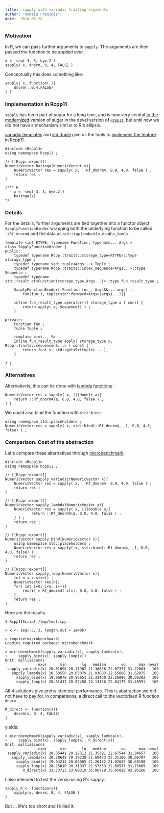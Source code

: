 ```yaml
---
title:  sapply with variadic trailing arguments
author: "Romain François"
date:  2014-05-28
---
```


<div class="post-content">

<h3 id="motivation">Motivation</h3>

<p>In R, we can pass further arguments to <code>sapply</code>. The arguments are then passed the function to be applied over. </p>

<pre><code>x &lt;- seq(-3, 3, by=.2 )  
sapply( x, dnorm, 0, 4, FALSE )  
</code></pre>

<p>Conceptually this does something like: </p>

<pre><code>sapply( x, function(.){  
    dnorm(.,0,4,FALSE)
} )
</code></pre>

<h3 id="implementationinrcpp11">Implementation in Rcpp11</h3>

<p><code>sapply</code> has been part of sugar for a long time, and is now very central <a href="http://blog.r-enthusiasts.com/2014/05/27/updating-sugar/">to the modernized</a> version of sugar in the devel version of <a href="https://github.com/Rcpp11/Rcpp11"><code>Rcpp11</code></a>, but until now we did not have a mechanism similar to R's ellipsis. </p>

<p><a href="http://www.cplusplus.com/articles/EhvU7k9E/">variadic templates</a> and <a href="http://www.cplusplus.com/reference/tuple/tuple/">std::tuple</a> give us the tools to <a href="https://github.com/Rcpp11/Rcpp11/commit/a13fc9240f3ab9967fb7a8dfc7d2ac03c99e6786">implement the feature</a> in Rcpp11. </p>

<pre><code class="cpp">#include &lt;Rcpp11&gt;
using namespace Rcpp11 ;

// [[Rcpp::export]]
NumericVector bazinga(NumericVector x){  
    NumericVector res = sapply( x, ::Rf_dnorm4, 0.0, 4.0, false ) ;
    return res ;
}

/*** R
    x &lt;- seq(-3, 3, by=.2 )
    bazinga(x)
*/
</code></pre>

<h3 id="details">Details</h3>

<p>For the details, further arguments are tied together into a functor object <code>SapplyFunctionBinder</code> wrapping both the underlying function to be called <code>::Rf_dnorm4</code> and the data as <code>std::tuple&lt;double,double,bool&gt;</code>. </p>

<pre><code class="cpp">template &lt;int RTYPE, typename Function, typename... Args &gt;  
class SapplyFunctionBinder {  
public:  
    typedef typename Rcpp::traits::storage_type&lt;RTYPE&gt;::type storage_type ;
    typedef typename std::tuple&lt;Args...&gt; Tuple ;
    typedef typename Rcpp::traits::index_sequence&lt;Args...&gt;::type Sequence ;
    typedef typename std::result_of&lt;Function(storage_type,Args...)&gt;::type fun_result_type ;

    SapplyFunctionBinder( Function fun_, Args&amp;&amp;... args) :
        fun(fun_), tuple(std::forward&lt;Args&gt;(args)...){}

    inline fun_result_type operator()( storage_type x ) const {
        return apply( x, Sequence() ) ;        
    }

private:  
    Function fun ;
    Tuple tuple ;

    template &lt;int... S&gt;
    inline fun_result_type apply( storage_type x, Rcpp::traits::sequence&lt;S...&gt; ) const {
        return fun( x, std::get&lt;S&gt;(tuple)... );  
    }

} ;
</code></pre>

<h3 id="alternatives">Alternatives</h3>

<p>Alternatively, this can be done with <a href="http://www.cprogramming.com/c++11/c++11-lambda-closures.html">lambda functions</a> : </p>

<pre><code>NumericVector res = sapply( x, [](double a){  
    return ::Rf_dnorm4(a, 0.0, 4.0, false ) ;
} ) ;
</code></pre>

<p>We could also bind the function with <code>std::bind</code> : </p>

<pre><code>using namespace std::placeholders ;  
NumericVector res = sapply( x, std::bind(::Rf_dnorm4, _1, 0.0, 4.0, false) ) ;  
</code></pre>

<h3 id="comparisoncostoftheabstraction">Comparison. Cost of the abstraction</h3>

<p>Let's compare these alternatives through <a href="http://cran.r-project.org/web/packages/microbenchmark/index.html">microbenchmark</a>. </p>

<pre><code class="cpp">#include &lt;Rcpp11&gt;
using namespace Rcpp11 ;

// [[Rcpp::export]]
NumericVector sapply_variadic(NumericVector x){  
    NumericVector res = sapply( x, ::Rf_dnorm4, 0.0, 4.0, false ) ;
    return res ;
}

// [[Rcpp::export]]
NumericVector sapply_lambda(NumericVector x){  
    NumericVector res = sapply( x, [](double a){
            return ::Rf_dnorm4(a, 0.0, 4.0, false ) ;
    } ) ;
    return res ;
}

// [[Rcpp::export]]
NumericVector sapply_bind(NumericVector x){  
    using namespace std::placeholders ;
    NumericVector res = sapply( x, std::bind(::Rf_dnorm4, _1, 0.0, 4.0, false) ) ;
    return res ;
}

// [[Rcpp::export]]
NumericVector sapply_loop(NumericVector x){  
    int n = x.size() ;
    NumericVector res(n);
    for( int i=0; i&lt;n; i++){
        res[i] = Rf_dnorm4( x[i], 0.0, 4.0, false ) ;    
    }
    return res ;
}
</code></pre>

<p>Here are the results. </p>

<pre><code>$ Rcpp11Script /tmp/test.cpp

&gt; x &lt;- seq(-3, 3, length.out = 1e+06)

&gt; require(microbenchmark)
Loading required package: microbenchmark

&gt; microbenchmark(sapply_variadic(x), sapply_lambda(x),
+     sapply_bind(x), sapply_loop(x))
Unit: milliseconds  
               expr      min       lq   median       uq      max neval
 sapply_variadic(x) 20.01696 20.11962 21.36856 22.07377 31.22063   100
   sapply_lambda(x) 20.53550 20.63079 21.83883 22.55680 31.62075   100
     sapply_bind(x) 19.96870 20.56051 21.32460 22.26086 30.66203   100
     sapply_loop(x) 20.81417 20.92458 22.13156 22.84175 31.48991   100
</code></pre>

<p>All 4 solutions give pretty identical performance. This is abstraction we did not have to pay for. In comparisons, a direct call to the vectorised R function <code>dnorm</code> </p>

<pre><code>R_direct &lt;- function(x){  
    dnorm(x, 0, 4, FALSE)
}
</code></pre>

<p>yields: </p>

<pre><code>&gt; microbenchmark(sapply_variadic(x), sapply_lambda(x),
+     sapply_bind(x), sapply_loop(x), R_direct(x))
Unit: milliseconds  
               expr      min       lq   median       uq      max neval
 sapply_variadic(x) 20.05441 20.12312 21.35391 22.67544 31.34657   100
   sapply_lambda(x) 20.28648 20.39238 21.60423 22.31166 30.66797   100
     sapply_bind(x) 19.94212 20.02965 21.26132 21.92637 30.68198   100
     sapply_loop(x) 20.25010 20.31937 21.57333 22.89537 31.75865   100
        R_direct(x) 33.73723 33.89319 35.06729 36.05020 43.95266   100
</code></pre>

<p>I also intended to test the versio using R's sapply. </p>

<pre><code>sapply_R &lt;- function(x){  
    sapply(x, dnorm, 0, 4, FALSE )
}
</code></pre>

<p>But ... life's too short and I killed it. </p>
</div>
